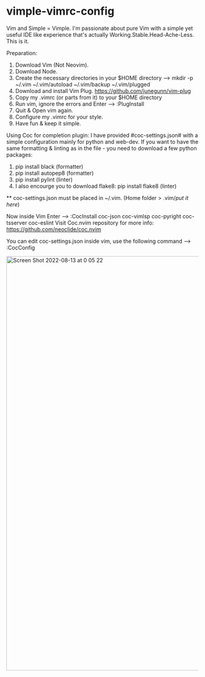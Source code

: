 # vimple-vimrc-config
Vim and Simple = Vimple. 
I'm passionate about pure Vim with a simple yet useful IDE like experience that's actually Working.Stable.Head-Ache-Less. 
This is it.

Preparation:
1) Download Vim (Not Neovim).
2) Download Node.
3) Create the necessary directories in your $HOME directory --> mkdir -p ~/.vim ~/.vim/autoload ~/.vim/backup ~/.vim/plugged
4) Download and install Vim Plug. https://github.com/junegunn/vim-plug
5) Copy my .vimrc (or parts from it) to your $HOME directory
6) Run vim, ignore the errors and Enter --> :PlugInstall
7) Quit & Open vim again.
8) Configure my .vimrc for your style.
9) Have fun & keep it simple.

Using Coc for completion plugin:
I have provided #coc-settings.json# with a simple configuration mainly for python and web-dev.
If you want to have the same formatting & linting as in the file - you need to download a few python packages:
1) pip install black (formatter)
2) pip install autopep8 (formatter)
3) pip install pylint (linter)
4) I also encourge you to download flake8: pip install flake8 (linter)

** coc-settings.json must be placed in ~/.vim. (Home folder > .vim/*put it here*)

Now inside Vim Enter -->  :CocInstall coc-json coc-vimlsp coc-pyright coc-tsserver coc-eslint
Visit Coc.nvim repository for more info: https://github.com/neoclide/coc.nvim

You can edit coc-settings.json inside vim, use the following command --> :CocConfig

<img width="1084" alt="Screen Shot 2022-08-13 at 0 05 22" src="https://user-images.githubusercontent.com/108837766/184444951-d963f872-078f-4188-98ca-592e7f09bec1.png">




